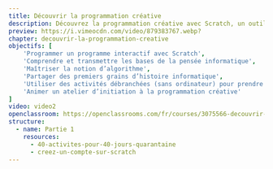 ```yaml
---
title: Découvrir la programmation créative
description: Découvrez la programmation créative avec Scratch, un outil accessible à tous et toutes pour comprendre le code et libérer vos créations, mettez en scène vos propres histoires et apprenez à coder des petits jeux vidéo.
preview: https://i.vimeocdn.com/video/879383767.webp?
chapter: decouvrir-la-programmation-creative
objectifs: [
    'Programmer un programme interactif avec Scratch',
    'Comprendre et transmettre les bases de la pensée informatique',
    'Maîtriser la notion d’algorithme',
    'Partager des premiers grains d’histoire informatique',
    'Utiliser des activités débranchées (sans ordinateur) pour prendre du recul et expliquer la pensée informatique',
    'Animer un atelier d’initiation à la programmation créative'
]
video: video2
openclassroom: https://openclassrooms.com/fr/courses/3075566-decouvrir-la-programmation-creative
structure:
  - name: Partie 1
    resources:
      - 40-activites-pour-40-jours-quarantaine
      - creez-un-compte-sur-scratch
---
```

